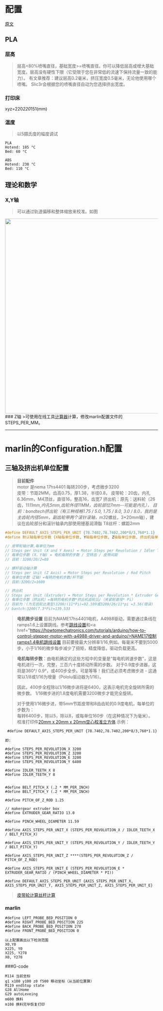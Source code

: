 # 配置

<a href='https://reprap.org/wiki/Calibration'>原文</a>

## PLA
### 层高
> 层高<80%喷嘴直径，基础宽度>=喷嘴直径。你可以降低层高或增大基础宽度。层高没有硬性下限（它受限于您在非常低的流速下保持流量一致的能力）。
> 有文章推荐：建议层高0.2毫米，挤压宽度0.5毫米，无论他使用哪个喷嘴。
> Slic3r会根据您的喷嘴直径自动为您选择挤出宽度。


### 打印床
xyz=220*220*151(mm)
### 温度
> 以5摄氏度的幅度调试
> 
```
PLA
Hotend: 185 °C
Bed: 60 °C

ABS
Hotend: 230 °C
Bed: 110 °C
```

## 理论和数学
### X,Y轴
>可以通过轨道偏移和整体缩放来校准。如图<br/>
<img width='640px' src='https://reprap.org/mediawiki/images/0/0f/RepRap_Calibration_Frame_Drawing.png'>
### Z轴
>可使用在线工具<a href='https://www.prusaprinters.org/calculator/'>计算器</a>计算，修改marlin配置文件的STEPS_PER_MM。

----

# marlin的Configuration.h配置

## 三轴及挤出机单位配置
> **目前配件**<br/>
> motor 是nema 17hs4401:每转200步，考虑微步3200<br/>
> 皮带：节距2MM，齿高0.75，厚1.38，半径0.8，
> 皮带轮：20齿，内孔6.36mm，M4顶丝，直径16，整高16，齿宽7
> 挤出机：原先：送料轮（26齿，11*11mm,内孔5mm,齿轮外径11MM，齿轮部位7mm--可能是内孔），
> 目前：bondtech挤出轮（有三种规格1.75 / 5.0, 1.75 / 8.0, 3.0 / 8.0，我的是主齿轮内径5mm，副齿轮带两个滚针滚轴，m3*2螺丝，3*20mm轴），建议在齿轮部分和滚针轴承内部使用锂基润滑脂
> T8丝杆：螺距2mm
``` c++
#define DEFAULT_AXIS_STEPS_PER_UNIT {78.7402,78.7402,200*8/3,760*1.1}
#define 默认轴每单位步数 {X轴每单位步数, Y轴每单位步数, Z轴每单位步数, 挤出机每单位步数}

// 皮带轮轴计算,每单位为mm
// Steps per Unit (X and Y Axes) = Motor Steps per Revolution / Idler Teeth / Belt Pitch
// 每单位步数 (X、Y轴) = 电机每转的步数 / 空转齿 / 皮带间距
// 目前：3200/20/2=80

// 螺杆驱动轴计算
// Steps per Unit (Z Axis) = Motor Steps per Revolution / Rod Pitch
// 每单位步数（Z轴）=每转的电机步数/杆节距
// 目前:3200/2=1600

// 挤出机
// Steps per Unit (Extruder) = Motor Steps per Revolution * Extruder Gear Ratio / (Pinch Wheel Diameter * Pi)
// 每单位步数（挤出机）=每转的电机步数*挤出机齿轮比/（夹紧轮直径* Pi）
// 目前为：(为无齿轮比类型)3200/(11*Pi)=92.599或3200/26/11*pi =3.56(错误)
// bantch:3200(7.3*Pi)=139.533
```

> **电机微步设置**
> 目前为NAME17hs4401电机，A4988驱动，需要通过条线在ramps1.6上设置跳线。参考<a href='https://reprap.org/wiki/RAMPS_1.4'>跳线设置</a>和<a href="https://howtomechatronics.com/tutorials/arduino/how-to-control-stepper-motor-with-a4988-driver-and-arduino/>NAME17控制</a><br/>
> <a href='http://3d.robbroek.nl/?p=98'>ramps1.4电机跳线设置</a>
> 目前要接最大分辨率1/16,例如。每毫米不要到5000步，小于1/16的微步每步减少了扭矩，精度降低，驱动负载更高。

> **电机每转步数**：由电机确定的这些方程中的变量是“每电机转速步数”，这是电机进行一次，完整，三百六十度转动所需的步数。
> 对于0.9度步进器，这将是360°/ 0.9°，或400步全步。可是等等！我们还必须考虑微步进 - 这通常以1/8或1/16为增量（Pololu驱动器为1/16）。<br/>
> 
> 因此，400步全程除以1/16微步进将是6400，这表示电机完全旋转所需的微步数。
> 1/16微步进的1.8度电机需要3200微步才能完全旋转。<br/>
> 
> 对于使用1/16微步进，带5mm节距皮带和8齿齿轮的0.9度电机，每单位的步数为：<br/>
> 每转6400步，除以5，除以8，或每单位160步（在这种情况下为毫米）。
> 校准打印件<a href='https://www.matterhackers.com/downloads/AMIfv95Oi1e_KxgpHR5qvGg0uD4sYAWjOH1Hy34erMHY8gQuGkSRoG9xV_XUHXXRmoaR7eGEYvXP8fm4q3_ztNrx0kXYirx9TN9DbPcqoHbURFFGKXwlsKBc_QZTitSYUSmmvXmb-53Lr3Ah6EIgMvVZroW4DZZDYH1lLI_g08NYPJrhIrI3Kvc'>20mm x 20mm x 20mm空心校准立方体</a>
示例：
```
 #define DEFAULT_AXIS_STEPS_PER_UNIT {78.7402,78.7402,200*8/3,760*1.1}

即:

#define STEPS_PER_REVOLUTION_X 3200
#define STEPS_PER_REVOLUTION_Z 3200
#define STEPS_PER_REVOLUTION_E 3200
#define STEPS_PER_REVOLUTION_Y 6400

#define IDLER_TEETH_X 8
#define IDLER_TEETH_Y 8


#define BELT_PITCH_X (.2 * MM_PER_INCH)
#define BELT_PITCH_Y (.2 * MM_PER_INCH)

#define PITCH_OF_Z_ROD 1.25

// makergear extruder box
#define EXTRUDER_GEAR_RATIO 13.0

#define PINCH_WHEEL_DIAMETER 11.59

#define AXIS_STEPS_PER_UNIT_X (STEPS_PER_REVOLUTION_X / IDLER_TEETH_X / BELT_PITCH_X)

#define AXIS_STEPS_PER_UNIT_Y (STEPS_PER_REVOLUTION_Y / IDLER_TEETH_Y / BELT_PITCH_Y)

#define AXIS_STEPS_PER_UNIT_Z ****(STEPS_PER_REVOLUTION_Z / PITCH_OF_Z_ROD)

#define AXIS_STEPS_PER_UNIT_E (STEPS_PER_REVOLUTION_E * EXTRUDER_GEAR_RATIO / (PINCH_WHEEL_DIAMETER * PI))

#define DEFAULT_AXIS_STEPS_PER_UNIT {AXIS_STEPS_PER_UNIT_X, AXIS_STEPS_PER_UNIT_Y, AXIS_STEPS_PER_UNIT_Z, AXIS_STEPS_PER_UNIT_E}
```
><a href="http://calculator.josefprusa.cz/#MotorStuffSPMB">皮带轮计算</a><a href='http://calculator.josefprusa.cz/#MotorStuffSPML'>丝杆计算</a>

### marlin
```
#define LEFT_PROBE_BED_POSITION 0 
#define RIGHT_PROBE_BED_POSITION 225 
#define BACK_PROBE_BED_POSITION 278 
#define FRONT_PROBE_BED_POSITION 0

以上配置画出以下检测范围
X0,Y0 
X225, Y0 
X225, Y278 
X0, Y278
```


###G-code
```
M114 当前坐标
g1 x100 y100 z0 f500 移动坐标（从当前位置算）
M119 endStop state
G28 AllHome
G29 autoLeveing
m600 换料
m108 换料完毕恢复打印
```